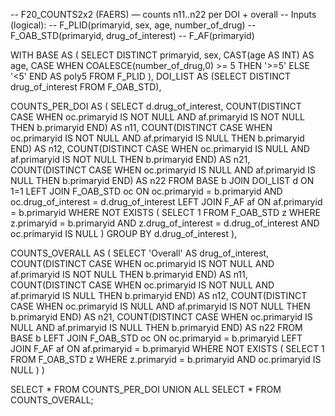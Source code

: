 -- F20_COUNTS2x2 (FAERS) — counts n11..n22 per DOI + overall
-- Inputs (logical):
--   F_PLID(primaryid, sex, age, number_of_drug)
--   F_OAB_STD(primaryid, drug_of_interest)
--   F_AF(primaryid)

WITH BASE AS (
  SELECT DISTINCT
         primaryid,
         sex,
         CAST(age AS INT) AS age,
         CASE WHEN COALESCE(number_of_drug,0) >= 5 THEN '>=5' ELSE '<5' END AS poly5
  FROM F_PLID
),
DOI_LIST AS (SELECT DISTINCT drug_of_interest FROM F_OAB_STD),

COUNTS_PER_DOI AS (
  SELECT
    d.drug_of_interest,
    COUNT(DISTINCT CASE WHEN oc.primaryid IS NOT NULL AND af.primaryid IS NOT NULL THEN b.primaryid END) AS n11,
    COUNT(DISTINCT CASE WHEN oc.primaryid IS NOT NULL AND af.primaryid IS NULL THEN b.primaryid END)     AS n12,
    COUNT(DISTINCT CASE WHEN oc.primaryid IS NULL AND af.primaryid IS NOT NULL THEN b.primaryid END)     AS n21,
    COUNT(DISTINCT CASE WHEN oc.primaryid IS NULL AND af.primaryid IS NULL THEN b.primaryid END)         AS n22
  FROM BASE b
  JOIN DOI_LIST d ON 1=1
  LEFT JOIN F_OAB_STD oc ON oc.primaryid = b.primaryid AND oc.drug_of_interest = d.drug_of_interest
  LEFT JOIN F_AF      af ON af.primaryid = b.primaryid
  WHERE NOT EXISTS (
    SELECT 1 FROM F_OAB_STD z
    WHERE z.primaryid = b.primaryid
      AND z.drug_of_interest = d.drug_of_interest
      AND oc.primaryid IS NULL
  )
  GROUP BY d.drug_of_interest
),

COUNTS_OVERALL AS (
  SELECT
    'Overall' AS drug_of_interest,
    COUNT(DISTINCT CASE WHEN oc.primaryid IS NOT NULL AND af.primaryid IS NOT NULL THEN b.primaryid END) AS n11,
    COUNT(DISTINCT CASE WHEN oc.primaryid IS NOT NULL AND af.primaryid IS NULL THEN b.primaryid END)     AS n12,
    COUNT(DISTINCT CASE WHEN oc.primaryid IS NULL AND af.primaryid IS NOT NULL THEN b.primaryid END)     AS n21,
    COUNT(DISTINCT CASE WHEN oc.primaryid IS NULL AND af.primaryid IS NULL THEN b.primaryid END)         AS n22
  FROM BASE b
  LEFT JOIN F_OAB_STD oc ON oc.primaryid = b.primaryid
  LEFT JOIN F_AF      af ON af.primaryid = b.primaryid
  WHERE NOT EXISTS (
    SELECT 1 FROM F_OAB_STD z
    WHERE z.primaryid = b.primaryid AND oc.primaryid IS NULL
  )
)

SELECT * FROM COUNTS_PER_DOI
UNION ALL
SELECT * FROM COUNTS_OVERALL;
